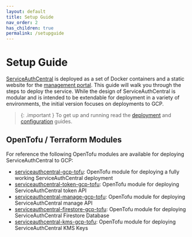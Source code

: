 ```yaml
---
layout: default
title: Setup Guide
nav_order: 2
has_children: true
permalink: /setupguide
---
```


# Setup Guide

[ServiceAuthCentral](https://github.com/UnitVectorY-Labs/ServiceAuthCentral) is deployed as a set of Docker containers and a static website for the [management portal](https://github.com/UnitVectorY-Labs/serviceauthcentralweb). This guide will walk you through the steps to deploy the service. While the design of ServiceAuthCentral is modular and is intended to be extendable for deployment in a variety of environments, the initial version focuses on deployments to GCP.

> {: .important }
> To get up and running read the [deployment](../setupguide/deployment.md) and [configuration](../setupguide/configuration.md) guides.

## OpenTofu / Terraform Modules

For reference the following OpenTofu modules are available for deploying ServiceAuthCentral to GCP:

- [serviceauthcentral-gcp-tofu](https://github.com/UnitVectorY-Labs/serviceauthcentral-gcp-tofu): OpenTofu module for deploying a fully working ServiceAuthCentral deployment
- [serviceauthcentral-token-gcp-tofu](https://github.com/UnitVectorY-Labs/serviceauthcentral-token-gcp-tofu): OpenTofu module for deploying ServiceAuthCentral token API
- [serviceauthcentral-manage-gcp-tofu](https://github.com/UnitVectorY-Labs/serviceauthcentral-manage-gcp-tofu): OpenTofu module for deploying ServiceAuthCentral manage API
- [serviceauthcentral-firestore-gcp-tofu](https://github.com/UnitVectorY-Labs/serviceauthcentral-firestore-gcp-tofu): OpenTofu module for deploying ServiceAuthCentral Firestore Database
- [serviceauthcentral-kms-gcp-tofu](https://github.com/UnitVectorY-Labs/serviceauthcentral-kms-gcp-tofu): OpenTofu module for deploying ServiceAuthCentral KMS Keys
